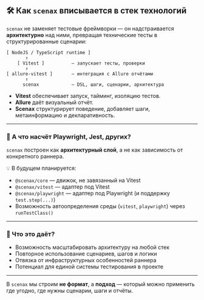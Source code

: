 ## 🛠️ Как `scenax` вписывается в стек технологий

`scenax` не заменяет тестовые фреймворки — он надстраивается **архитектурно** над ними, превращая технические тесты в структурированные сценарии:

```
[ NodeJS / TypeScript runtime ]
       ↑
    [ Vitest ]          — запускает тесты, проверки
       ↑
[ allure-vitest ]       — интеграция с Allure отчётами
       ↑
      scenax            — DSL, шаги, сценарии, архитектура
```

- **Vitest** обеспечивает запуск, тайминг, изоляцию тестов.
- **Allure** даёт визуальный отчёт.
- **Scenax** структурирует поведение, добавляет шаги, метаинформацию и декларативность.

---

### 🔁 А что насчёт Playwright, Jest, других?

`scenax` построен как **архитектурный слой**, а не как зависимость от конкретного раннера.

💡 В будущем планируется:

- `@scenax/core` — движок, не завязанный на Vitest
- `@scenax/vitest` — адаптер под Vitest
- `@scenax/playwright` — адаптер под Playwright (и поддержку `test.step(...)`)
- Возможность автоопределения среды (`vitest`, `playwright`) через `runTestClass()`

---

### 📌 Что это даёт?

- Возможность масштабировать архитектуру на любой стек
- Повторное использование сценариев, шагов и логики
- Отвязка от инфраструктурных особенностей раннера
- Потенциал для единой системы тестирования в проекте

---

В `scenax` мы строим **не формат**, а **подход** — который можно применить где угодно, где нужны сценарии, шаги и отчёты.
